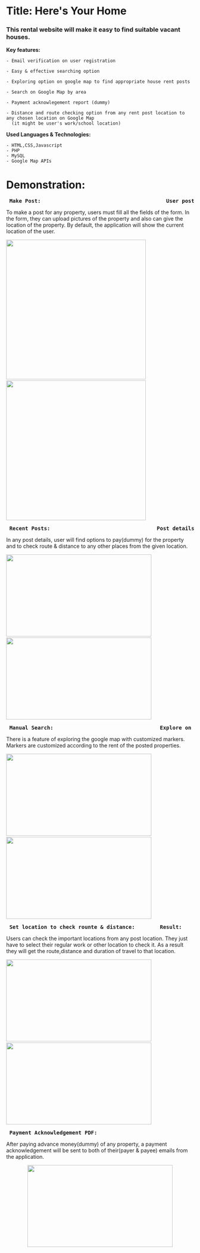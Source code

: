 
# Title: Here's Your Home

### This rental website will make it easy to find suitable vacant houses. 

**Key features:**

    - Email verification on user registration

    - Easy & effective searching option 
   
    - Exploring option on google map to find appropriate house rent posts
    
    - Search on Google Map by area 

    - Payment acknowlegement report (dummy)

    - Distance and route checking option from any rent post location to any chosen location on Google Map
      (it might be user's work/school location)

**Used Languages & Technologies:**

    - HTML,CSS,Javascript 
    - PHP 
    - MySQL
    - Google Map APIs

# Demonstration:

 <pre> <b>Make Post:                                        User posts & About:</b></pre>
 To make a post for any property, users must fill all the fields of the form. In the form, they can upload pictures of the property and also can give the location of the property. By default, the application will show the current location of the user. 
 <p float="left">
     <img src="https://user-images.githubusercontent.com/57936009/170668572-31f374fc-2cc5-4798-9168-a50d3d4bb357.jpg" width="375" />
     &nbsp &nbsp &nbsp &nbsp&nbsp &nbsp <img src="https://user-images.githubusercontent.com/57936009/170671094-aeb001bf-5f4a-44b9-ae71-65fcb10489a6.jpg" width="375" />


  </p>

<pre> <b>Recent Posts:                                  Post details:</b></pre>
In any post details, user will find options to pay(dummy) for the property and to check route & distance to any other places from the given location.
 
 <p float="left">
     <img src="https://user-images.githubusercontent.com/57936009/170672791-f437d567-d8dc-474e-8106-f05ab98764c7.jpeg" width="390" height = "220"/>
     &nbsp &nbsp  <img src="https://user-images.githubusercontent.com/57936009/170672912-a0fe2eba-d4d9-4d2f-b61c-20ed118f4926.jpeg" width="390" height = "220"/>

  </p>



  <pre> <b>Manual Search:                                  Explore on Map with filtering option:</b></pre>

There is a feature of exploring the google map with customized markers. Markers are customized according to the rent of the posted properties. 
 
 <p float="left">
     <img src="https://user-images.githubusercontent.com/57936009/170674854-4ea07f25-73da-4c07-8220-43116ab077c5.png" width="390" height = "220"/>
     &nbsp &nbsp <img src="https://user-images.githubusercontent.com/57936009/170675253-b2ae418a-242a-4800-89d7-8e55742b080e.png" width="390" height = "220"/>  
    </p>
    
  
    
    
 <pre> <b>Set location to check rounte & distance:        Result:</b></pre>
 Users can check the important locations from any post location. They just have to select their regular work or other location to check it. As a result they will get the route,distance and duration of travel to that location.
 <p float="left">
     <img src="https://user-images.githubusercontent.com/57936009/170675766-fc2fd698-fdcb-488b-a961-658cde0c9d23.jpeg" width="390" height = "220"/>
     &nbsp &nbsp <img src="https://user-images.githubusercontent.com/57936009/170675889-aa88dc8a-ceb5-4abe-bb9c-3adceb559a3f.jpeg" width="390" height = "220"/>
    </p>

    
   
   <pre> <b>Payment Acknowledgement PDF:</b></pre>
 After paying advance money(dummy) of any property, a payment acknowledgement will be sent to both of their(payer & payee) emails from the application.
 <p align="center">
     <img src="https://user-images.githubusercontent.com/57936009/170684629-fcec6ae0-3ca0-418a-a8ec-dbbf7f6aaf61.png" width="390" height = "220"/>
   
</p>




 
